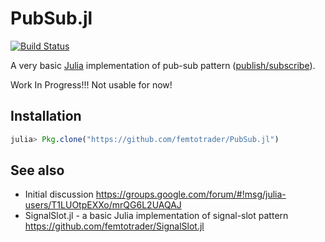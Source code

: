 # PubSub.jl

[![Build Status](https://travis-ci.org/femtotrader/PubSub.jl.svg?branch=master)](https://travis-ci.org/femtotrader/PubSub.jl)

A very basic [Julia](http://julialang.org/) implementation of pub-sub pattern ([publish/subscribe](https://en.wikipedia.org/wiki/Publish%E2%80%93subscribe_pattern)).


Work In Progress!!! Not usable for now!

## Installation

```julia
julia> Pkg.clone("https://github.com/femtotrader/PubSub.jl")
```

## See also

 - Initial discussion https://groups.google.com/forum/#!msg/julia-users/T1LUOtpEXXo/mrQG6L2UAQAJ
 - SignalSlot.jl - a basic Julia implementation of signal-slot pattern https://github.com/femtotrader/SignalSlot.jl
